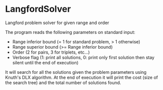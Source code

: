 # LangfordSolver
Langford problem solver for given range and order

The program reads the following parameters on standard input:
- Range inferior bound (= 1 for standard problem, > 1 otherwise)
- Range superior bound (>= Range inferior bound)
- Order (2 for pairs, 3 for triplets, etc...)
- Verbose flag (1: print all solutions, 0: print only first solution then stay silent until the end of execution)

It will search for all the solutions given the problem parameters using Knuth's DLX algorithm.
At the end of execution it will print the cost (size of the search tree) and the total number of solutions found.
